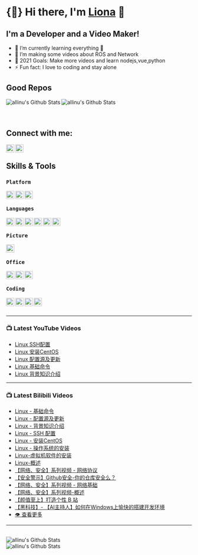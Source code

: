# {🌼} Hi there, I'm [Liona][website] 👋

## I'm a Developer and a Video Maker!

- 🌱 I’m currently learning everything 🤣
- 👯 I’m making some videos about ROS and Network
- 🥅 2021 Goals: Make more videos and learn nodejs,vue,python
- ⚡ Fun fact: I love to coding and stay alone

## Good Repos

[<img align="left" alt="allinu's Github Stats" src="https://github-readme-stats.vercel.app/api/pin/?username=allinu&repo=Video_Maker&hide_border=true" />](https://allinu.github.io/Video_Maker/)

[<img align="left" alt="allinu's Github Stats" src="https://github-readme-stats.vercel.app/api/pin/?username=allinu&repo=allinu.github.io&hide_border=true" />](https://allinu.github.io/home)


<br />
<br />
<br />


## Connect with me:

[<img align="left" alt="Liona | Github" width="22px" src="https://cdn.jsdelivr.net/npm/simple-icons@v3/icons/github.svg" />][website]


[<img align="left" alt="Liona | Bilibili" width="22px" src="https://cdn.jsdelivr.net/npm/simple-icons@3.4.0/icons/bilibili.svg" />][bilibili]

<br />

## Skills & Tools

### `Platform`

<img align="left" alt="linux" width="22px" src="https://cdn.jsdelivr.net/npm/simple-icons@3.4.0/icons/linux.svg" />
<img align="left" alt="Mac" width="22px" src="https://cdn.jsdelivr.net/npm/simple-icons@3.4.0/icons/apple.svg" />
<img align="left" alt="windows" width="22px" src="https://cdn.jsdelivr.net/npm/simple-icons@3.4.0/icons/windows.svg" />

<br />


### `Languages`

<img align="left" alt="markdown" width="22px" src="https://cdn.jsdelivr.net/npm/simple-icons@3.4.0/icons/markdown.svg" />
<img align="left" alt="python" width="22px" src="https://cdn.jsdelivr.net/npm/simple-icons@3.4.0/icons/python.svg" />
<img align="left" alt="docker" width="22px" src="https://cdn.jsdelivr.net/npm/simple-icons@3.4.0/icons/docker.svg" />
<img align="left" alt="html" width="22px" src="https://cdn.jsdelivr.net/npm/simple-icons@3.4.0/icons/html5.svg" />
<img align="left" alt="css" width="22px" src="https://cdn.jsdelivr.net/npm/simple-icons@3.4.0/icons/css3.svg" />
<img align="left" alt="js" width="22px" src="https://cdn.jsdelivr.net/npm/simple-icons@3.4.0/icons/javascript.svg" />


<br />

### `Picture`

<img align="left" alt="ps" width="22px" src="https://cdn.jsdelivr.net/npm/simple-icons@3.4.0/icons/adobephotoshop.svg" />

<br />

### `Office`

<img align="left" alt="word" width="22px" src="https://cdn.jsdelivr.net/npm/simple-icons@3.4.0/icons/microsoftword.svg" />
<img align="left" alt="excel" width="22px" src="https://cdn.jsdelivr.net/npm/simple-icons@3.4.0/icons/microsoftexcel.svg" />
<img align="left" alt="ppt" width="22px" src="https://cdn.jsdelivr.net/npm/simple-icons@3.4.0/icons/microsoftpowerpoint.svg" />

<br />

###  `Coding`

<img align="left" alt="code" width="22px" src="https://cdn.jsdelivr.net/npm/simple-icons@3.4.0/icons/visualstudiocode.svg" />
<img align="left" alt="code" width="22px" src="https://cdn.jsdelivr.net/npm/simple-icons@3.4.0/icons/sublimetext.svg" />
<img align="left" alt="code" width="22px" src="https://cdn.jsdelivr.net/npm/simple-icons@3.4.0/icons/pycharm.svg" />
<img align="left" alt="code" width="22px" src="https://cdn.jsdelivr.net/npm/simple-icons@3.4.0/icons/vim.svg" />

<br />
<br />

---

### 📺 Latest YouTube Videos
<!-- YOUTUBE:START -->
- [Linux SSH配置](https://www.youtube.com/watch?v=3teN40xe8Lc)
- [Linux 安装CentOS](https://www.youtube.com/watch?v=duOlCaLglUQ)
- [Linux 配置源及更新](https://www.youtube.com/watch?v=cqNhvVPeuNU)
- [Linux 基础命令](https://www.youtube.com/watch?v=2r3ea5IEzG8)
- [Linux 背景知识介绍](https://www.youtube.com/watch?v=bzkJUP5jZQo)
<!-- YOUTUBE:END -->

---

### 📺 Latest Bilibili Videos
<!-- BILIBILI:START -->
- [Linux - 基础命令](https://www.bilibili.com/video/BV1xA411Y7dT)
- [Linux - 配置源及更新](https://www.bilibili.com/video/BV1ch411d7fP)
- [Linux - 背景知识介绍](https://www.bilibili.com/video/BV1f54y1v77s)
- [Linux - SSH 配置](https://www.bilibili.com/video/BV1xC4y1b7uh)
- [Linux - 安装CentOS](https://www.bilibili.com/video/BV1ZD4y1m7jb)
- [Linux - 操作系统的安装](https://www.bilibili.com/video/BV1iK411J7fb)
- [Linux-虚拟机软件的安装](https://www.bilibili.com/video/BV1Zp4y1i7xo)
- [Linux-概述](https://www.bilibili.com/video/BV1a54y1q7fh)
- [【网络、安全】系列视频 - 网络协议](https://www.bilibili.com/video/BV1DZ4y1u7ti)
- [【安全警示】Github安全-你的仓库安全么？](https://www.bilibili.com/video/BV1Vt4y1X7NF)
- [【网络、安全】系列视频 - 网络基础](https://www.bilibili.com/video/BV1n5411a7fJ)
- [【网络、安全】系列视频-概述](https://www.bilibili.com/video/BV1i54y1v7WQ)
- [【颜值至上】打造个性 B 站](https://www.bilibili.com/video/BV1ff4y1m7CY)
- [【黑科技】- 【AI主持人】如何在Windows上愉快的搭建开发环境](https://www.bilibili.com/video/BV1Mz41187rF)
- [ 👁 查看更多](https://space.bilibili.com/226944104)
<!-- BILIBILI:END -->

---
<br />

<img align="left" alt="allinu's Github Stats" src="https://github-readme-stats.vercel.app/api?username=allinu&show_icons=true&hide_border=true" />

<br/>

<img align="left" alt="allinu's Github Stats" src="https://github-readme-stats.vercel.app/api/top-langs/?username=allinu&hide_border=true&layout=compact" />



[website]: https://allinu.github.io/
[bilibili]: https://space.bilibili.com/226944104

